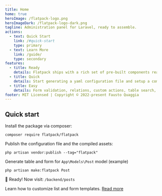 ```yaml
---
title: Home
home: true
heroImage: /flatpack-logo.png
heroImageDark: /flatpack-logo-dark.png
tagline: Administration panel for Laravel, ready to assemble.
actions:
  - text: Quick Start
    link: /#quick-start
    type: primary
  - text: Learn More
    link: /guide/
    type: secondary
features:
  - title: Ready
    details: Flatpack ships with a rich set of pre-built components ready to be assembled.
  - title: Quick
    details: Start generating a yaml configuration file and setup a complete admin UI in seconds.
  - title: Easy
    details: Form validation, relations, custom actions, table search, sorting, and much more.
footer: MIT Licensed | Copyright © 2022-present Fausto Quaggia
---
```


## Quick start

Install the package via composer:

```text
composer require flatpack/flatpack
```

Publish the configuration file and the compiled assets:

```text
php artisan vendor:publish --tag="flatpack"
```

Generate table and form for `App\Models\Post` model (example)

```text
php artisan make:flatpack Post
```

:tada: Ready! Now visit: `/backend/posts`

Learn how to customize list and form templates.
[Read more](/guide/)
